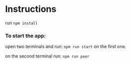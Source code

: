 # Instructions

run `npm install`

### To start the app:

open two terminals and run: `npm run start` on the first one.

on the second terminal run: `npm run peer`
